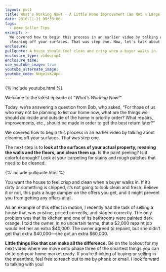 ```yaml
---
layout: post
title: What's Working Now! - A Little Home Improvement Can Net a Large Return
date: 2016-11-21 09:39:00
tags:
  - Home Seller Tips
excerpt: >-
  We covered how to begin this process in an earlier video by talking about
  cleaning off your surfaces. That was step one. Now, let's talk about step two.
enclosure:
pullquote: A house should feel clean and crisp when a buyer walks in.
enclosure_type: video/mp4
enclosure_time:
use_youtube_image: true
youtube_alternate_image:
youtube_code: NHge1xX2Wpo
---
```



{% include youtube.html %}

Welcome to the latest episode of *"What’s Working Now!"*

Today, we’re answering a question from Bob, who asked, “For those of us who may not be planning to list our home now, what are the things we should do inside and outside of the home in priority order? What repairs, improvements, etc., should be made in order to get the best return later?”

We covered how to begin this process in an earlier video by talking about cleaning off your surfaces. That was step one.

The next step is to **look at the surfaces of your actual property, meaning the walls and the floors, and clean them up.** Is the paint peeling? Is it colorful enough? Look at your carpeting for stains and rough patches that need to be cleaned.

{% include pullquote.html %}

You want the house to feel crisp and clean when a buyer walks in. If it’s dirty or something is chipped, it’s not going to look clean and fresh. Believe it or not, this puts a huge damper on the offers you get, and it might prevent you from getting any offers at all.

As an example of this effect in motion, I recently had the task of selling a house that was pristine, priced correctly, and staged correctly. The only problem was that its kitchen and one of its bathrooms were painted dark orange. I told the owner, in no uncertain terms, that a $2,000 repaint job would net her an extra $40,000. The owner agreed to repaint, but she didn’t get that extra $40,000—she got an extra $60,000.

**Little things like that can make all the difference.** Be on the lookout for my next video where we move onto phase three of the smartest things you can do to get your home market ready. If you’re thinking of buying or selling in the meantime, feel free to reach out to me by phone or email. I look forward to talking with you!